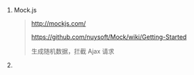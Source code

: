 1. Mock.js

   > http://mockjs.com/
   >
   > https://github.com/nuysoft/Mock/wiki/Getting-Started
   >
   > 生成随机数据，拦截 Ajax 请求

2. 

